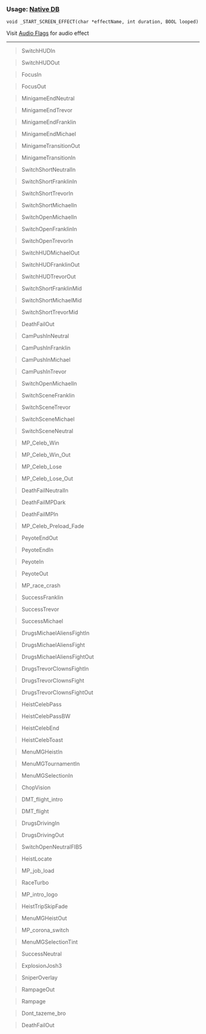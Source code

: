 ### Usage: [Native DB](http://www.dev-c.com/nativedb/func/info/2206bf9a37b7f724)
`void _START_SCREEN_EFFECT(char *effectName, int duration, BOOL looped)`  
  
Visit [Audio Flags](https://github.com/Konijima/WikiFive/wiki/Audio-Flags) for audio effect
***

> SwitchHUDIn

> SwitchHUDOut

> FocusIn

> FocusOut

> MinigameEndNeutral

> MinigameEndTrevor

> MinigameEndFranklin

> MinigameEndMichael

> MinigameTransitionOut

> MinigameTransitionIn

> SwitchShortNeutralIn

> SwitchShortFranklinIn

> SwitchShortTrevorIn

> SwitchShortMichaelIn

> SwitchOpenMichaelIn

> SwitchOpenFranklinIn

> SwitchOpenTrevorIn

> SwitchHUDMichaelOut

> SwitchHUDFranklinOut

> SwitchHUDTrevorOut

> SwitchShortFranklinMid

> SwitchShortMichaelMid

> SwitchShortTrevorMid

> DeathFailOut

> CamPushInNeutral

> CamPushInFranklin

> CamPushInMichael

> CamPushInTrevor

> SwitchOpenMichaelIn

> SwitchSceneFranklin

> SwitchSceneTrevor

> SwitchSceneMichael

> SwitchSceneNeutral

> MP_Celeb_Win

> MP_Celeb_Win_Out

> MP_Celeb_Lose

> MP_Celeb_Lose_Out

> DeathFailNeutralIn

> DeathFailMPDark

> DeathFailMPIn

> MP_Celeb_Preload_Fade

> PeyoteEndOut

> PeyoteEndIn

> PeyoteIn

> PeyoteOut

> MP_race_crash

> SuccessFranklin

> SuccessTrevor

> SuccessMichael

> DrugsMichaelAliensFightIn

> DrugsMichaelAliensFight

> DrugsMichaelAliensFightOut

> DrugsTrevorClownsFightIn

> DrugsTrevorClownsFight

> DrugsTrevorClownsFightOut

> HeistCelebPass

> HeistCelebPassBW

> HeistCelebEnd

> HeistCelebToast

> MenuMGHeistIn

> MenuMGTournamentIn

> MenuMGSelectionIn

> ChopVision

> DMT_flight_intro

> DMT_flight

> DrugsDrivingIn

> DrugsDrivingOut

> SwitchOpenNeutralFIB5

> HeistLocate

> MP_job_load

> RaceTurbo

> MP_intro_logo

> HeistTripSkipFade

> MenuMGHeistOut

> MP_corona_switch

> MenuMGSelectionTint

> SuccessNeutral

> ExplosionJosh3

> SniperOverlay

> RampageOut

> Rampage

> Dont_tazeme_bro

> DeathFailOut